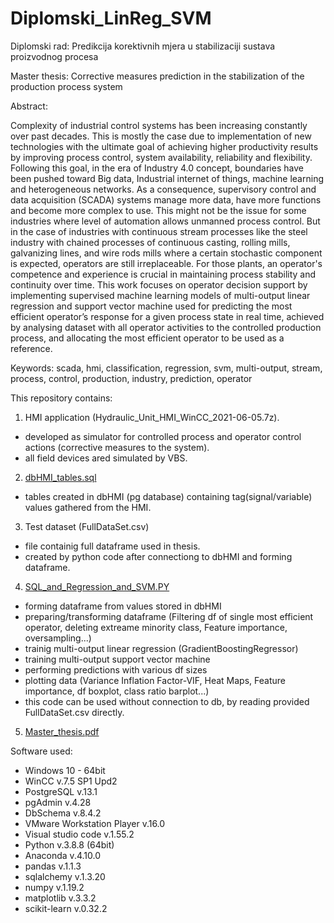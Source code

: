 # Diplomski_LinReg_SVM
Diplomski rad: Predikcija korektivnih mjera u stabilizaciji sustava proizvodnog procesa

Master thesis: Corrective measures prediction in the stabilization of the production process system

Abstract:

Complexity of industrial control systems has been increasing constantly over past decades. This is mostly the case due to implementation of new technologies with the ultimate goal of achieving higher productivity results by improving process control, system availability, reliability and flexibility. Following this goal, in the era of Industry 4.0 concept, boundaries have been pushed toward Big data, Industrial internet of things, machine learning and heterogeneous networks. As a consequence, supervisory control and data acquisition (SCADA) systems manage more data, have more functions and  become more complex to use. This might not be the issue for some industries where level of automation allows unmanned process control. But in the case of industries with continuous stream processes like the steel industry with chained processes of continuous casting, rolling mills, galvanizing lines, and wire rods mills where a certain stochastic component is expected, operators are still irreplaceable. For those plants, an operator's competence and experience is crucial in maintaining process stability and continuity over time. This work focuses on operator decision support by implementing supervised machine learning models of multi-output linear regression and support vector machine used for predicting the most efficient operator’s response for a given process state in real time, achieved by analysing dataset with all operator activities to the controlled production process, and allocating the most efficient operator to be used as a reference.

Keywords: scada, hmi, classification, regression, svm, multi-output, stream, process, control, production, industry, prediction, operator

This repository contains:
1. HMI application (Hydraulic_Unit_HMI_WinCC_2021-06-05.7z).
  - developed as simulator for controlled process and operator control actions (corrective measures to the system).
  - all field devices ared simulated by VBS.
2. [dbHMI_tables.sql](dbHMI_tables.sql)
  - tables created in dbHMI (pg database) containing tag(signal/variable) values gathered from the HMI.
3. Test dataset (FullDataSet.csv)
  - file containig full dataframe used in thesis.
  - created by python code after connectiong to dbHMI and forming dataframe.   
4.  [SQL_and_Regression_and_SVM.PY](SQL_and_Regression_and_SVM.PY)
  - forming dataframe from values stored in dbHMI
  - preparing/transforming dataframe 
    (Filtering df of single most efficient operator, deleting extreame minority class, Feature importance, oversampling...)
  - trainig multi-output linear regression (GradientBoostingRegressor)
  - training multi-output support vector machine
  - performing predictions with various df sizes
  - plotting data 
    (Variance Inflation Factor-VIF, Heat Maps, Feature importance, df boxplot, class ratio barplot...)
  - this code can be used without connection to db, by reading provided FullDataSet.csv directly.
 5. [Master_thesis.pdf](Master_thesis.pdf)
    
Software used:
- Windows	10 - 64bit
- WinCC	v.7.5 SP1 Upd2
- PostgreSQL	v.13.1
- pgAdmin v.4.28
- DbSchema v.8.4.2
- VMware Workstation Player	v.16.0
- Visual studio code v.1.55.2
- Python v.3.8.8 (64bit)
- Anaconda v.4.10.0
- pandas v.1.1.3
- sqlalchemy v.1.3.20
- numpy v.1.19.2
- matplotlib v.3.3.2
- scikit-learn v.0.32.2




